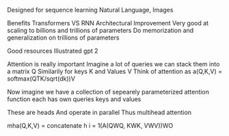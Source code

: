Designed for sequence learning
Natural Language, Images

Benefits Transformers VS RNN
Architectural Improvement
Very good at scaling to billions and trillions of parameters
Do memorization and generalization on trillions of parameters

Good resources
Illustrated gpt 2

Attention is really important
Imagine a lot of queries
we can stack them into a matrix Q
Similarily for keys K and Values V
Think of attention as 
a(Q,K,V) = softmax(QTK/sqrt(dk))V


Now imagine we have a collection of sepearely parameterized attention function
each has own queries keys and values

These are heads
And operate in parallel
Thus multihead attention


mha(Q,K,V) = concatenate h i = 1(A(QWQ, KWK, VWV))WO
